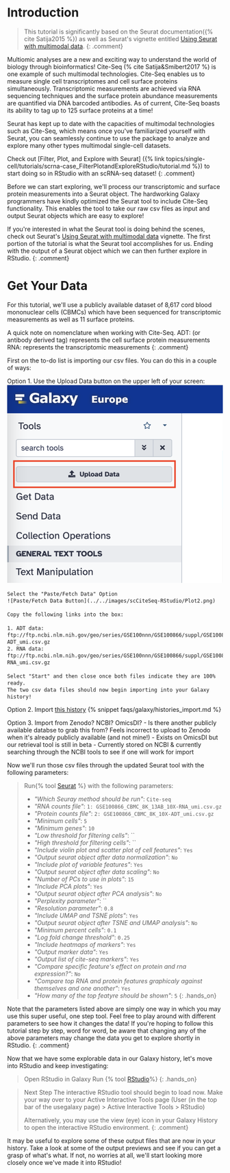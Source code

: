 # Introduction
> <comment-title></comment-title>
> This tutorial is significantly based on the Seurat documentation({% cite Satija2015 %}) as well as Seurat's vignette entitled [Using Seurat with multimodal data](https://satijalab.org/seurat/articles/multimodal_vignette).
{: .comment}
 
Multiomic analyses are a new and exciting way to understand the world of biology through bioinformatics! Cite-Seq (% cite Satija&Smibert2017 %) is one example of such multimodal technologies. Cite-Seq enables us to measure single cell transcriptomes and cell surface proteins simultaneously. Transcriptomic measurements are achieved via RNA sequencing techniques and the surface protein abundance measurements are quantified via DNA barcoded antibodies. As of current, Cite-Seq boasts its ability to tag up to 125 surface proteins at a time! 

Seurat has kept up to date with the capacities of multimodal technologies such as Cite-Seq, which means once you've familiarized yourself with Seurat, you can seamlessly continue to use the package to analyze and explore many other types multimodal single-cell datasets. 

<comment-title></comment-title>
Check out [Filter, Plot, and Explore with Seurat] ({% link topics/single-cell/tutorials/scrna-case_FilterPlotandExploreRStudio/tutorial.md %}) to start doing so in RStudio with an scRNA-seq dataset!
{: .comment}

Before we can start exploring, we'll process our transcriptomic and surface protein measurements into a Seurat object. The hardworking Galaxy programmers have kindly optimized the Seurat tool to include Cite-Seq functionality. This enables the tool to take our raw csv files as input and output Seurat objects which are easy to explore! 

<comment-title></comment-title>
If you're interested in what the Seurat tool is doing behind the scenes, check out Seurat's [Using Seurat with multimodal data](https://satijalab.org/seurat/articles/multimodal_vignette) vignette. The first portion of the tutorial is what the Seurat tool accomplishes for us. Ending with the output of a Seurat object which we can then further explore in RStudio.
{: .comment}

# Get Your Data
For this tutorial, we'll use a publicly available dataset of 8,617 cord blood mononuclear cells (CBMCs) which have been sequenced for transcriptomic measurements as well as 11 surface proteins. 

<comment-title></comment-title>
A quick note on nomenclature when working with Cite-Seq.
ADT: (or antibody derived tag) represents the cell surface protein measurements
RNA: represents the transcriptomic measurements
{: .comment}

First on the to-do list is importing our csv files. You can do this in a couple of ways: 

Option 1.  Use the Upload Data button on the upper left of your screen:
    ![Upload Data Button](../../images/scCiteSeq-RStudio/Plot1.png)

    Select the "Paste/Fetch Data" Option
    ![Paste/Fetch Data Button](../../images/scCiteSeq-RStudio/Plot2.png)
    
    Copy the following links into the box:

    1. ADT data: ftp://ftp.ncbi.nlm.nih.gov/geo/series/GSE100nnn/GSE100866/suppl/GSE100866_CBMC_8K_13AB_10X-ADT_umi.csv.gz
    2. RNA data: ftp://ftp.ncbi.nlm.nih.gov/geo/series/GSE100nnn/GSE100866/suppl/GSE100866_CBMC_8K_13AB_10X-RNA_umi.csv.gz
    
    Select "Start" and then close once both files indicate they are 100% ready. 
    The two csv data files should now begin importing into your Galaxy history!  

Option 2. Import [this history](https://usegalaxy.eu/u/camila-goclowski/h/cite-seq-tutorial-data) 
    {% snippet faqs/galaxy/histories_import.md %}

Option 3. Import from Zenodo? NCBI? OmicsDI?
    - Is there another publicly available databse to grab this from? Feels incorrect to upload to Zenodo when it's already publicly available (and not mine!) 
    - Exists on OmicsDI but our retrieval tool is still in beta 
    - Currently stored on NCBI & currently searching through the NCBI tools to see if one will work for import 

Now we'll run those csv files through the updated Seurat tool with the following parameters:
> Run{% tool [Seurat](toolshed.g2.bx.psu.edu/repos/iuc/seurat/seurat/4.3.0.1+galaxy1) %} with the following parameters:
> - *"Which Seuray method should be run"*: `Cite-seq`
> - *"RNA counts file"*: `1: GSE100866_CBMC_8K_13AB_10X-RNA_umi.csv.gz`
> - *"Protein counts file"*: `2: GSE100866_CBMC_8K_10X-ADT_umi.csv.gz`
> - *"Minimum cells"*: `5`
> - *"Minimum genes"*: `10`
> - *"Low threshold for filtering cells"*: ``
> - *"High threshold for filtering cells"*: ``
> - *"Include violin plot and scatter plot of cell features"*: `Yes`
> - *"Output seurat object after data normalization"*: `No`
> - *"Include plot of variable features"*: `Yes`
> - *"Output seurat object after data scaling"*: `No`
> - *"Number of PCs to use in plots"*: `15`
> - *"Include PCA plots"*: `Yes`
> - *"Output seurat object after PCA analysis"*: `No`
> - *"Perplexity parameter"*: ``
> - *"Resolution parameter"*: `0.8`
> - *"Include UMAP and TSNE plots"*: `Yes`
> - *"Output seurat object after TSNE and UMAP analysis"*: `No`
> - *"Minimum percent cells"*: `0.1`
> - *"Log fold change threshold"*: `0.25`
> - *"Include heatmaps of markers"*: `Yes`
> - *"Output marker data"*: `Yes`
> - *"Output list of cite-seq markers"*: `Yes`
> - *"Compare specific feature's effect on protein and rna expression?"*: `No`
> - *"Compare top RNA and protein features graphicaly against themselves and one another"*: `Yes`
> - *"How many of the top featyre should be shown"*: `5`
{: .hands_on}

<comment-title></comment-title>
Note that the parameters listed above are simply one way in which you may use this super useful, one step tool. Feel free to play around with different parameters to see how it changes the data! If you're hoping to follow this tutorial step by step, word for word, be aware that changing any of the above parameters may change the data you get to explore shortly in RStudio. 
{: .comment}

Now that we have some explorable data in our Galaxy history, let's move into RStudio and keep investigating: 
> <hands-on-title>Open RStudio in Galaxy</hands-on-title>
> Run {% tool [RStudio](interactive_tool_rstudio)%}
{: .hands_on}

><comment-title>Next Step</comment-title>
> The interactive RStudio tool should begin to load now. Make your way over to your Active Interactive Tools page (User (in the top bar of the usegalaxy page) > Active Interactive Tools > RStudio)
>
>Alternatively, you may use the view (eye) icon in your Galaxy History to open the interactive RStudio environment.
{: .comment}

It may be useful to explore some of these output files that are now in your history. Take a look at some of the output previews and see if you can get a grasp of what's what. If not, no worries at all, we'll start looking more closely once we've made it into RStudio!
